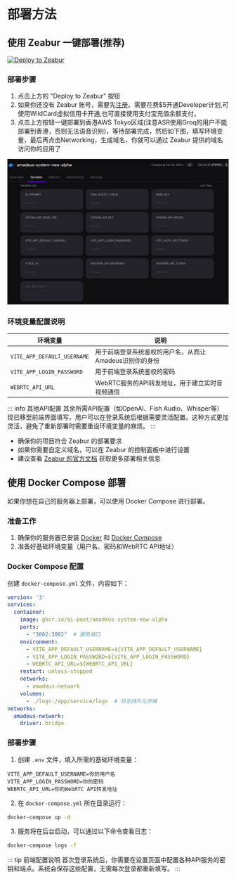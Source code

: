 # 部署方法

## 使用 Zeabur 一键部署(推荐)

[![Deploy to Zeabur](https://zeabur.com/button.svg)](https://zeabur.com/templates/LMSUDW?referralCode=aipoet)

### 部署步骤

1. 点击上方的 "Deploy to Zeabur" 按钮
2. 如果你还没有 Zeabur 账号，需要先[注册](https://zeabur.com?referralCode=aipoet)。需要花费$5开通Developer计划,可使用WildCard虚拟信用卡开通,也可直接使用支付宝充值余额支付。
3. 点击上方按钮一键部署到香港AWS Tokyo区域(注意ASR使用Groq的用户不能部署到香港，否则无法语音识别)，等待部署完成，然后如下图，填写环境变量，最后再点击Networking，生成域名，你就可以通过 Zeabur 提供的域名访问你的应用了

![环境变量配置界面](./public/images/5.png)

### 环境变量配置说明

| 环境变量 | 说明 |
|---------|------|
| `VITE_APP_DEFAULT_USERNAME` | 用于前端登录系统鉴权的用户名，从而让Amadeus识别你的身份 |
| `VITE_APP_LOGIN_PASSWORD` | 用于前端登录系统鉴权的密码 |
| `WEBRTC_API_URL` | WebRTC服务的API转发地址，用于建立实时音视频通信 |

::: info 其他API配置
其余所需API配置（如OpenAI、Fish Audio、Whisper等）现已移至前端界面填写，用户可以在登录系统后根据需要灵活配置。这种方式更加灵活，避免了重新部署时需要重设环境变量的麻烦。
:::

- 确保你的项目符合 Zeabur 的部署要求
- 如果你需要自定义域名，可以在 Zeabur 的控制面板中进行设置
- 建议查看 [Zeabur 的官方文档](https://zeabur.com/docs) 获取更多部署相关信息

## 使用 Docker Compose 部署

如果你想在自己的服务器上部署，可以使用 Docker Compose 进行部署。

### 准备工作

1. 确保你的服务器已安装 [Docker](https://docs.docker.com/get-docker/) 和 [Docker Compose](https://docs.docker.com/compose/install/)
2. 准备好基础环境变量（用户名、密码和WebRTC API地址）

### Docker Compose 配置

创建 `docker-compose.yml` 文件，内容如下：

```yaml
version: '3'
services:
  container:
    image: ghcr.io/ai-poet/amadeus-system-new-alpha
    ports:
      - "3002:3002"  # 服务端口
    environment:
      - VITE_APP_DEFAULT_USERNAME=${VITE_APP_DEFAULT_USERNAME}
      - VITE_APP_LOGIN_PASSWORD=${VITE_APP_LOGIN_PASSWORD}
      - WEBRTC_API_URL=${WEBRTC_API_URL}
    restart: unless-stopped
    networks:
      - amadeus-network
    volumes:
      - ./logs:/app/service/logs  # 日志持久化存储
networks:
  amadeus-network:
    driver: bridge
```

### 部署步骤

1. 创建 `.env` 文件，填入所需的基础环境变量：
```
VITE_APP_DEFAULT_USERNAME=你的用户名
VITE_APP_LOGIN_PASSWORD=你的密码
WEBRTC_API_URL=你的WebRTC API转发地址
```

2. 在 `docker-compose.yml` 所在目录运行：
```bash
docker-compose up -d
```

3. 服务将在后台启动，可以通过以下命令查看日志：
```bash
docker-compose logs -f
```

::: tip 前端配置说明
首次登录系统后，你需要在设置页面中配置各种API服务的密钥和端点。系统会保存这些配置，无需每次登录都重新填写。
:::